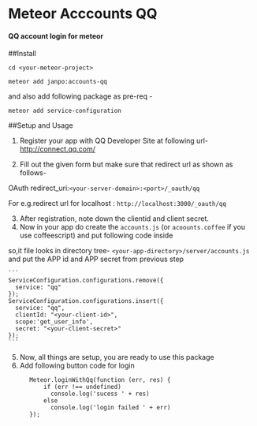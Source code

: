 # Meteor Acccounts QQ
#### QQ account login for meteor

##Install

`cd <your-meteor-project>`

`meteor add janpo:accounts-qq`

and also add following package as pre-req -

`meteor add service-configuration`


##Setup and Usage
1. Register your app with QQ Developer Site at following url- http://connect.qq.com/

2. Fill out the given form but make sure that redirect url as shown as follows-

  OAuth redirect_uri:`<your-server-domain>:<port>/_oauth/qq`

  For e.g.redirect url for localhost : `http://localhost:3000/_oauth/qq`

3. After registration, note down the clientid and client secret.
4. Now in your app do create the `accounts.js` (or `acoounts.coffee` if you use coffeescript) and put following code inside

 so,it file looks in directory tree- `<your-app-directory>/server/accounts.js`  and put the APP id and APP secret from previous step

    ```
    ServiceConfiguration.configurations.remove({
      service: "qq"
    });
    ServiceConfiguration.configurations.insert({
      service: "qq",
      clientId: "<your-client-id>",
      scope:'get_user_info',
      secret: "<your-client-secret>"
    });
    ```
5. Now, all things are setup, you are ready to use this package
6. Add following button code for login
```
      Meteor.loginWithQq(function (err, res) {
          if (err !== undefined)
            console.log('sucess ' + res)
          else
            console.log('login failed ' + err)
      });
```
